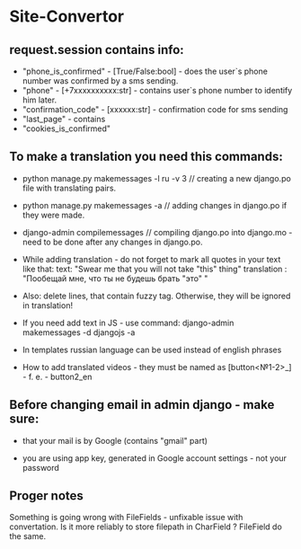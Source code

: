 # Site-Convertor

## request.session contains info:
* "phone_is_confirmed" - [True/False:bool] - does the user`s phone number was confirmed by a sms sending.
* "phone" - [+7xxxxxxxxxx:str] - contains user`s phone number to identify him later.
* "confirmation_code" - [xxxxxx:str] - confirmation code for sms sending
* "last_page" - contains 
* "cookies_is_confirmed" 

## To make a translation you need this commands:
* python manage.py makemessages -l ru -v 3  // creating a new django.po file with translating pairs.
* python manage.py makemessages -a          // adding changes in django.po if they were made.
* django-admin compilemessages              // compiling django.po into django.mo - need to be done after any changes in django.po.

* While adding translation - do not forget to mark all quotes in your text like that: 
text:           "Swear me that you will not take \"this\" thing"
translation :   "Пообещай мне, что ты не будешь брать \"это\" "

* Also: delete lines, that contain fuzzy tag. Otherwise, they will be ignored in translation! 
* If you need add text in JS - use command: django-admin makemessages -d djangojs -a
* In templates russian language can be used instead of english phrases
* How to add translated videos - they must be named as [button<№1-2>_<lang-code>] - f. e. - button2_en

## Before changing email in admin django - make sure:
* that your mail is by Google (contains "gmail" part)
- you are using app key, generated in Google account settings - not your password

## Proger notes
Something is going wrong with FileFields - unfixable issue with convertation. 
Is it more reliably to store filepath in CharField ? FileField do the same. 